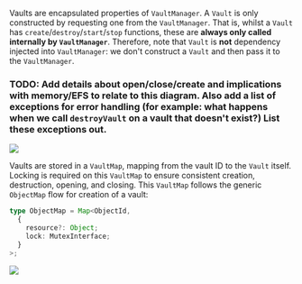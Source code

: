 Vaults are encapsulated properties of `VaultManager`. A `Vault` is only constructed by requesting one from the `VaultManager`. That is, whilst a `Vault` has `create`/`destroy`/`start`/`stop` functions, these are **always only called internally by `VaultManager`**. Therefore, note that `Vault` is **not** dependency injected into `VaultManager`: we don't construct a `Vault` and then pass it to the `VaultManager`.

### TODO: Add details about open/close/create and implications with memory/EFS to relate to this diagram. Also add a list of exceptions for error handling (for example: what happens when we call `destroyVault` on a vault that doesn't exist?) List these exceptions out.

![](http://www.plantuml.com/plantuml/png/ZO_1IiGm48RlUOfXB-gXFi0UP44KFBWU1E-X-PN0x4GoKt7VthH3rRfOlNJedo_p_TcfnMh3WODbOz1J7DY8ypFwOz_-sx51GvWcRVR5YGr5fNqHXF53M-eylnD3bSYKHIrAZoqbnFH5tTm--ivsKA1oPeJthFPfU7Y587spU11yh9euls7cbYvtQA3PSir55nOFWe-_t-FSRnP_RjTTqTp6jzr7YI-ebtr5uwVe_28uC-7ZlPzmWbejnrFQEvyk7zEPTcIbIcdf4lvlaHqa3GV-0000)

Vaults are stored in a `VaultMap`, mapping from the vault ID to the `Vault` itself. Locking is required on this `VaultMap` to ensure consistent creation, destruction, opening, and closing. This `VaultMap` follows the generic `ObjectMap` flow for creation of a vault:

```ts
type ObjectMap = Map<ObjectId,
  {
    resource?: Object;
    lock: MutexInterface;
  }
>;
```

![](http://www.plantuml.com/plantuml/png/VL11JiCm4Bpd5NDC3oXtAa4Hue04GkeFGZ9H3AuTrckL_XxNYL6WY9DtPsTclRCBseh6WwroKGadjbe1Pa3zu5HEC0ulhs_izBcTC7XPkiV-TWCTwL2V63OLC8ls33vAH_3J10rdESy-bspWwgPfX1h5GHPPqsoNOL0_vP8s4BNpHNKSZKt0a-_UOGA4bcrW-axgrZowFbFBoXaoG_NRylfUs2fXa-Fs1yAB1FBuQ7HSi--wZsZaBuDoLY7s_JS4zRD_7grtBEJzV5Xn_IUlabOvS9UUUB1V)